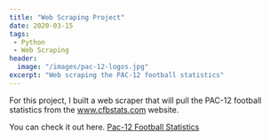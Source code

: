 ```yaml
---
title: "Web Scraping Project"
date: 2020-03-15
tags:
 - Python
 - Web Scraping
header:
  image: "/images/pac-12-logos.jpg"
excerpt: "Web scraping the PAC-12 football statistics"
---
```

For this project, I built a web scraper that will pull the PAC-12 football statistics from the www.cfbstats.com website.

You can check it out here. <a href="http://github.com/jdp71/web_scraping" target="_blank">Pac-12 Football Statistics</a>